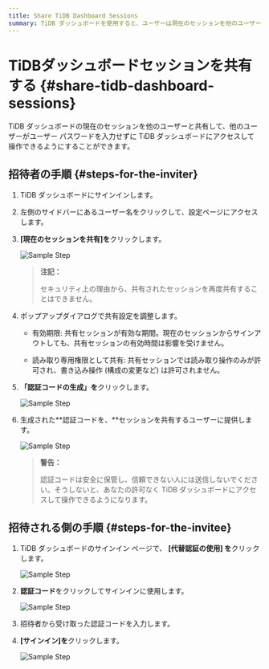 ```yaml
---
title: Share TiDB Dashboard Sessions
summary: TiDB ダッシュボードを使用すると、ユーザーは現在のセッションを他のユーザーと共有できるため、ユーザー パスワードは不要になります。招待者は、特定の共有設定で認証コードを生成し、招待者に提供できます。招待者は、認証コードを使用してパスワードなしでサインインできます。
---
```


# TiDBダッシュボードセッションを共有する {#share-tidb-dashboard-sessions}

TiDB ダッシュボードの現在のセッションを他のユーザーと共有して、他のユーザーがユーザー パスワードを入力せずに TiDB ダッシュボードにアクセスして操作できるようにすることができます。

## 招待者の手順 {#steps-for-the-inviter}

1.  TiDB ダッシュボードにサインインします。

2.  左側のサイドバーにあるユーザー名をクリックして、設定ページにアクセスします。

3.  **[現在のセッションを共有]を**クリックします。

    ![Sample Step](https://download.pingcap.com/images/docs/dashboard/dashboard-session-share-settings-1-v650.png)

    > **注記：**
    >
    > セキュリティ上の理由から、共有されたセッションを再度共有することはできません。

4.  ポップアップダイアログで共有設定を調整します。

    -   有効期限: 共有セッションが有効な期間。現在のセッションからサインアウトしても、共有セッションの有効時間は影響を受けません。

    -   読み取り専用権限として共有: 共有セッションでは読み取り操作のみが許可され、書き込み操作 (構成の変更など) は許可されません。

5.  **「認証コードの生成」を**クリックします。

    ![Sample Step](https://download.pingcap.com/images/docs/dashboard/dashboard-session-share-settings-2-v650.png)

6.  生成された**認証コードを、**セッションを共有するユーザーに提供します。

    ![Sample Step](https://download.pingcap.com/images/docs/dashboard/dashboard-session-share-settings-3-v650.png)

    > **警告：**
    >
    > 認証コードは安全に保管し、信頼できない人には送信しないでください。そうしないと、あなたの許可なく TiDB ダッシュボードにアクセスして操作できるようになります。

## 招待される側の手順 {#steps-for-the-invitee}

1.  TiDB ダッシュボードのサインイン ページで、 **[代替認証の使用] を**クリックします。

    ![Sample Step](https://download.pingcap.com/images/docs/dashboard/dashboard-session-share-signin-1-v650.png)

2.  **認証コード**をクリックしてサインインに使用します。

    ![Sample Step](https://download.pingcap.com/images/docs/dashboard/dashboard-session-share-signin-2-v650.png)

3.  招待者から受け取った認証コードを入力します。

4.  **[サインイン]を**クリックします。

    ![Sample Step](https://download.pingcap.com/images/docs/dashboard/dashboard-session-share-signin-3-v650.png)
